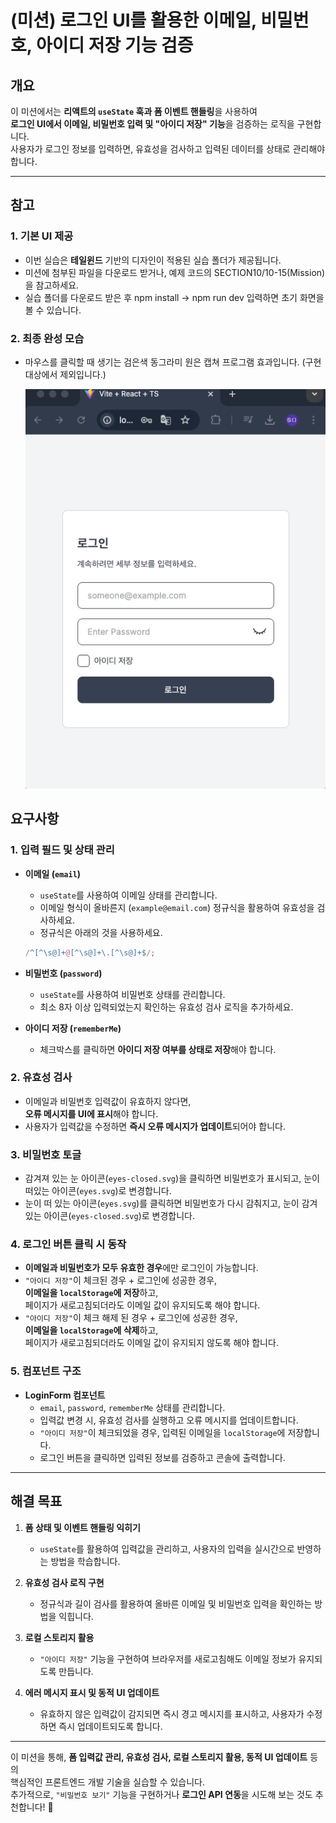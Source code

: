 # (미션) 로그인 UI를 활용한 이메일, 비밀번호, 아이디 저장 기능 검증

## 개요

이 미션에서는 **리액트의 `useState` 훅과 폼 이벤트 핸들링**을 사용하여  
**로그인 UI에서 이메일, 비밀번호 입력 및 "아이디 저장" 기능**을 검증하는 로직을 구현합니다.  
사용자가 로그인 정보를 입력하면, 유효성을 검사하고 입력된 데이터를 상태로 관리해야 합니다.

---

## 참고

### 1. 기본 UI 제공

- 이번 실습은 **테일윈드** 기반의 디자인이 적용된 실습 폴더가 제공됩니다.
- 미션에 첨부된 파일을 다운로드 받거나, 예제 코드의 SECTION10/10-15(Mission)을 참고하세요.
- 실습 폴더를 다운로드 받은 후 npm install -> npm run dev 입력하면 초기 화면을 볼 수 있습니다.

### 2. 최종 완성 모습

- 마우스를 클릭할 때 생기는 검은색 동그라미 원은 캡쳐 프로그램 효과입니다. (구현 대상에서 제외입니다.)

  ![alt text](login_final.gif)

## 요구사항

### 1. 입력 필드 및 상태 관리

- **이메일 (`email`)**

  - `useState`를 사용하여 이메일 상태를 관리합니다.
  - 이메일 형식이 올바른지 (`example@email.com`) 정규식을 활용하여 유효성을 검사하세요.
  - 정규식은 아래의 것을 사용하세요.

  ```javascript
  /^[^\s@]+@[^\s@]+\.[^\s@]+$/;
  ```

- **비밀번호 (`password`)**

  - `useState`를 사용하여 비밀번호 상태를 관리합니다.
  - 최소 8자 이상 입력되었는지 확인하는 유효성 검사 로직을 추가하세요.

- **아이디 저장 (`rememberMe`)**
  - 체크박스를 클릭하면 **아이디 저장 여부를 상태로 저장**해야 합니다.

### 2. 유효성 검사

- 이메일과 비밀번호 입력값이 유효하지 않다면,  
  **오류 메시지를 UI에 표시**해야 합니다.
- 사용자가 입력값을 수정하면 **즉시 오류 메시지가 업데이트**되어야 합니다.

### 3. 비밀번호 토글

- 감겨져 있는 눈 아이콘(`eyes-closed.svg`)을 클릭하면 비밀번호가 표시되고, 눈이 떠있는 아이콘(`eyes.svg`)로 변경합니다.
- 눈이 떠 있는 아이콘(`eyes.svg`)를 클릭하면 비밀번호가 다시 감춰지고, 눈이 감겨 있는 아이콘(`eyes-closed.svg`)로 변경합니다.

### 4. 로그인 버튼 클릭 시 동작

- **이메일과 비밀번호가 모두 유효한 경우**에만 로그인이 가능합니다.
- `"아이디 저장"`이 체크된 경우 + 로그인에 성공한 경우,  
  **이메일을 `localStorage`에 저장**하고,  
  페이지가 새로고침되더라도 이메일 값이 유지되도록 해야 합니다.
- `"아이디 저장"`이 체크 해제 된 경우 + 로그인에 성공한 경우,  
  **이메일을 `localStorage`에 삭제**하고,  
  페이지가 새로고침되더라도 이메일 값이 유지되지 않도록 해야 합니다.

### 5. 컴포넌트 구조

- **LoginForm 컴포넌트**
  - `email`, `password`, `rememberMe` 상태를 관리합니다.
  - 입력값 변경 시, 유효성 검사를 실행하고 오류 메시지를 업데이트합니다.
  - `"아이디 저장"`이 체크되었을 경우, 입력된 이메일을 `localStorage`에 저장합니다.
  - 로그인 버튼을 클릭하면 입력된 정보를 검증하고 콘솔에 출력합니다.

---

## 해결 목표

1. **폼 상태 및 이벤트 핸들링 익히기**

   - `useState`를 활용하여 입력값을 관리하고, 사용자의 입력을 실시간으로 반영하는 방법을 학습합니다.

2. **유효성 검사 로직 구현**

   - 정규식과 길이 검사를 활용하여 올바른 이메일 및 비밀번호 입력을 확인하는 방법을 익힙니다.

3. **로컬 스토리지 활용**

   - `"아이디 저장"` 기능을 구현하여 브라우저를 새로고침해도 이메일 정보가 유지되도록 만듭니다.

4. **에러 메시지 표시 및 동적 UI 업데이트**
   - 유효하지 않은 입력값이 감지되면 즉시 경고 메시지를 표시하고, 사용자가 수정하면 즉시 업데이트되도록 합니다.

---

이 미션을 통해, **폼 입력값 관리, 유효성 검사, 로컬 스토리지 활용, 동적 UI 업데이트** 등의  
핵심적인 프론트엔드 개발 기술을 실습할 수 있습니다.  
추가적으로, `"비밀번호 보기"` 기능을 구현하거나 **로그인 API 연동**을 시도해 보는 것도 추천합니다! 🚀
